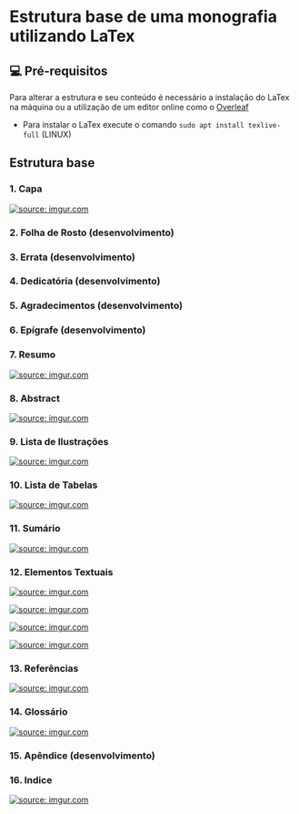 # Estrutura base de uma monografia utilizando LaTex


## 💻 Pré-requisitos

Para alterar a estrutura e seu conteúdo é necessário a instalação do LaTex na máquina ou a utilização de um editor online como o <a href="https://www.overleaf.com">Overleaf</a>

* Para instalar o LaTex execute o comando `sudo apt install texlive-full` (LINUX)

## Estrutura base
### 1. Capa

<a href="https://imgur.com/J6lo4zf"><img src="https://i.imgur.com/J6lo4zf.png" title="source: imgur.com" /></a>

### 2. Folha de Rosto (desenvolvimento)

### 3. Errata (desenvolvimento)

### 4. Dedicatória (desenvolvimento)

### 5. Agradecimentos (desenvolvimento)

### 6. Epígrafe (desenvolvimento)

### 7. Resumo

<a href="https://imgur.com/ZvQxtUB"><img src="https://i.imgur.com/ZvQxtUB.png" title="source: imgur.com" /></a>

### 8. Abstract

<a href="https://imgur.com/eOl0GU4"><img src="https://i.imgur.com/eOl0GU4.png" title="source: imgur.com" /></a>

### 9. Lista de Ilustrações

<a href="https://imgur.com/EzjQtOO"><img src="https://i.imgur.com/EzjQtOO.png" title="source: imgur.com" /></a>

### 10. Lista de Tabelas

<a href="https://imgur.com/hfGZEhQ"><img src="https://i.imgur.com/hfGZEhQ.png" title="source: imgur.com" /></a>

### 11. Sumário

<a href="https://imgur.com/cDHOPis"><img src="https://i.imgur.com/cDHOPis.png" title="source: imgur.com" /></a>

### 12. Elementos Textuais

<a href="https://imgur.com/5y57LzG"><img src="https://i.imgur.com/5y57LzG.png" title="source: imgur.com" /></a>

<a href="https://imgur.com/uMd6Z05"><img src="https://i.imgur.com/uMd6Z05.png" title="source: imgur.com" /></a>

<a href="https://imgur.com/4HhIDwy"><img src="https://i.imgur.com/4HhIDwy.png" title="source: imgur.com" /></a>

<a href="https://imgur.com/uK1nbpN"><img src="https://i.imgur.com/uK1nbpN.png" title="source: imgur.com" /></a>

### 13. Referências

<a href="https://imgur.com/OR8M4Oy"><img src="https://i.imgur.com/OR8M4Oy.png" title="source: imgur.com" /></a>

### 14. Glossário

<a href="https://imgur.com/vif79MF"><img src="https://i.imgur.com/vif79MF.png" title="source: imgur.com" /></a>

### 15. Apêndice (desenvolvimento)

### 16. Indice

<a href="https://imgur.com/NBuagUz"><img src="https://i.imgur.com/NBuagUz.png" title="source: imgur.com" /></a>